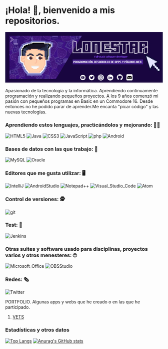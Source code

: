 # ¡Hola! 👋, bienvenido a mis repositorios.

<!--
**JSenen/Jsenen** is a ✨ _special_ ✨ repository because its `README.md` (this file) appears on your GitHub profile.

Here are some ideas to get you started:

- 🔭 I’m currently working on ...
- 🌱 I’m currently learning software enginery
- 👯 I’m looking to collaborate on ...
- 🤔 I’m looking for help with ...
- 💬 Ask me about ...
- 📫 How to reach me: ...
- 😄 Pronouns: ...
- ⚡ Fun fact: ...
-->

![banner](https://raw.githubusercontent.com/JSenen/Jsenen/main/Baner.PNG)

Apasionado de la tecnología y la informática. Aprendiendo continuamente programación y realizando pequeños proyectos.
A los 9 años comenzó mi pasión con pequeños programas en Basic en un Commodore 16. Desde entonces no he podido parar
de aprender.Me encanta "picar código" y las nuevas tecnologías.

### Aprendiendo estos lenguajes, practicándolos y mejorando: :man_technologist:
 ![HTML5](https://img.shields.io/badge/HTML5-E34F26?style=for-the-badge&logo=html5&logoColor=white)
 ![Java](https://img.shields.io/badge/Java-ED8B00?style=for-the-badge&logo=java&logoColor=white)
 ![CSS3](https://img.shields.io/badge/CSS3-1572B6?style=for-the-badge&logo=css3&logoColor=white)
 ![JavaScript](https://img.shields.io/badge/JavaScript-F7DF1E?style=for-the-badge&logo=JavaScript&logoColor=white)
 ![php](https://img.shields.io/badge/php-777BB4?style=for-the-badge&logo=php&logoColor=white)
 ![Android](https://img.shields.io/badge/android-3DDC84?style=for-the-badge&logo=android&logoColor=white)

### Bases de datos con las que trabajo: :open_file_folder:
 ![MySQL](https://img.shields.io/badge/MySQL-4479A1?style=for-the-badge&logo=mysql&logoColor=white)
 ![Oracle](https://img.shields.io/badge/Oracle-F80000?style=for-the-badge&logo=Oracle&logoColor=white)

### Editores que me gusta utilizar: :desktop_computer:
 ![IntelliJ](https://img.shields.io/badge/IntelliJ_IDEA-000000.svg?style=for-the-badge&logo=intellij-idea&logoColor=white)
 ![AndroidStudio](https://img.shields.io/badge/android-3DDC84?style=for-the-badge&logo=androidstudio&logoColor=white)
 ![Notepad++](https://img.shields.io/badge/Notepad++-90E59A.svg?style=for-the-badge&logo=notepad%2B%2B&logoColor=black)
 ![Visual_Studio_Code](https://img.shields.io/badge/Visual_Studio_Code-0078D4?style=for-the-badge&logo=visual%20studio%20code&logoColor=white)
 ![Atom](https://img.shields.io/badge/Atom-78cd00?style=for-the-badge&logo=atom&logoColor=white)

### Control de versiones: :detective:
![git](https://img.shields.io/badge/GIT-E44C30?style=for-the-badge&logo=git&logoColor=white)

### Test: :pray:
![Jenkins](https://img.shields.io/badge/Jenkins-D24939?style=for-the-badge&logo=Jenkins&logoColor=white)

### Otras suites y software usado para disciplinas, proyectos varios y otros menesteres: :roll_eyes:
![Microsoft_Office](https://img.shields.io/badge/Microsoft_Office-D83B01?style=for-the-badge&logo=microsoft-office&logoColor=white)
![OBSStudio](https://img.shields.io/badge/obsstudio-191A1B?style=for-the-badge&logo=obsstudio&logoColor=white)

### Redes: :newspaper_roll:  
![Twitter](https://img.shields.io/twitter/url?style=social&url=https%3A%2F%2Ftwitter.com%2Flonestar1975)


PORTFOLIO. Algunas apps y webs que he creado o en las que he participado.

1. <a href="https://jsenen.github.io/vets/" target="_blank">VETS</a>

### Estadísticas y otros datos

[![Top Langs](https://github-readme-stats.vercel.app/api/top-langs/?username=Jsenen&layout=compact)](https://github.com/anuraghazra/github-readme-stats)
[![Anurag's GitHub stats](https://github-readme-stats.vercel.app/api?username=Jsenen)](https://github.com/anuraghazra/github-readme-stats)
